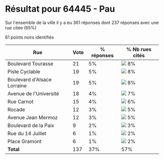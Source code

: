 # Résultat pour 64445 - Pau

Sur l'ensemble de la ville il y a eu 361 réponses dont 237 réponses avec une rue citée (65%)

61 points noirs identifiés

| Rue | Vote | % réponses | % Nb rues cités|
|-----|------|------------|----------------|
| Boulevard Tourasse | 21 | 5% | <img src="../../img/bar_8.gif" />&nbsp;8%|
| Piste Cyclable | 19 | 5% | <img src="../../img/bar_8.gif" />&nbsp;8%|
| Boulevard d'Alsace Lorraine | 19 | 5% | <img src="../../img/bar_8.gif" />&nbsp;8%|
| Avenue de l'Université | 18 | 4% | <img src="../../img/bar_7.gif" />&nbsp;7%|
| Rue Carnot | 15 | 4% | <img src="../../img/bar_6.gif" />&nbsp;6%|
| Rocade | 12 | 3% | <img src="../../img/bar_5.gif" />&nbsp;5%|
| Avenue Jean Mermoz | 12 | 3% | <img src="../../img/bar_5.gif" />&nbsp;5%|
| Boulevard de la Paix | 9 | 2% | <img src="../../img/bar_3.gif" />&nbsp;3%|
| Rue du 14 Juillet | 6 | 1% | <img src="../../img/bar_2.gif" />&nbsp;2%|
| Place Gramont | 6 | 1% | <img src="../../img/bar_2.gif" />&nbsp;2%|
| **Total** | 137 | 37% | 57%|
